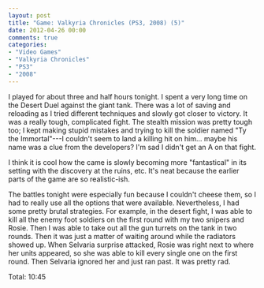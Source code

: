 ```yaml
---
layout: post
title: "Game: Valkyria Chronicles (PS3, 2008) (5)"
date: 2012-04-26 00:00
comments: true
categories:
- "Video Games"
- "Valkyria Chronicles"
- "PS3"
- "2008"
---
```


I played for about three and half hours tonight. I spent a very
long time on the Desert Duel against the giant tank. There was a
lot of saving and reloading as I tried different techniques and
slowly got closer to victory. It was a really tough, complicated
fight. The stealth mission was pretty tough too; I kept making
stupid mistakes and trying to kill the soldier named "Ty the
Immortal"---I couldn't seem to land a killing hit on him... maybe
his name was a clue from the developers? I'm sad I didn't get an A
on that fight.

I think it is cool how the came is slowly becoming more
"fantastical" in its setting with the discovery at the ruins,
etc. It's neat because the earlier parts of the game are so
realistic-ish.

The battles tonight were especially fun because I couldn't cheese
them, so I had to really use all the options that were
available. Nevertheless, I had some pretty brutal strategies. For
example, in the desert fight, I was able to kill all the enemy
foot soldiers on the first round with my two snipers and
Rosie. Then I was able to take out all the gun turrets on the tank
in two rounds. Then it was just a matter of waiting around while
the radiators showed up. When Selvaria surprise attacked, Rosie
was right next to where her units appeared, so she was able to
kill every single one on the first round. Then Selvaria ignored
her and just ran past. It was pretty rad.

Total: 10:45
